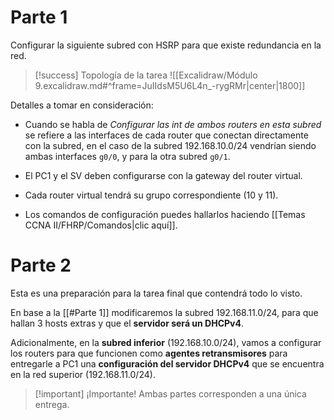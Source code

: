 # Parte 1

Configurar la siguiente subred con HSRP para que existe redundancia en la red.

> [!success] Topología de la tarea
> ![[Excalidraw/Módulo 9.excalidraw.md#^frame=JuIIdsM5U6L4n_-rygRMr|center|1800]]

Detalles a tomar en consideración:

- Cuando se habla de *Configurar las int de ambos routers en esta subred* se refiere a las interfaces de cada router que conectan directamente con la subred, en el caso de la subred 192.168.10.0/24 vendrían siendo ambas interfaces `g0/0`, y para la otra subred `g0/1`.
	
- El PC1 y el SV deben configurarse con la gateway del router virtual.
	
- Cada router virtual tendrá su grupo correspondiente (10 y 11).

- Los comandos de configuración puedes hallarlos haciendo [[Temas CCNA II/FHRP/Comandos|clic aquí]].

# Parte 2

Esta es una preparación para la tarea final que contendrá todo lo visto.

En base a la [[#Parte 1]] modificaremos la subred 192.168.11.0/24, para que hallan 3 hosts extras y que el **servidor será un DHCPv4**.

Adicionalmente, en la **subred inferior** (192.168.10.0/24), vamos a configurar los routers para que funcionen como **agentes retransmisores** para entregarle a PC1 una **configuración del servidor DHCPv4** que se encuentra en la red superior (192.168.11.0/24).

> [!important] ¡Importante!
> Ambas partes corresponden a una única entrega.
